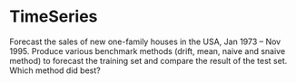 # TimeSeries


Forecast the sales of new one-family houses in the USA, Jan 1973 – Nov 1995.
Produce various benchmark methods (drift, mean, naive and snaive method) to forecast the training set and compare the result of the test set. Which method did best?


